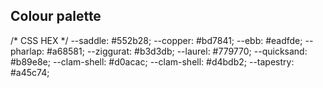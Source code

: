 ## Colour palette
/* CSS HEX */
 --saddle: #552b28;
--copper: #bd7841;
--ebb: #eadfde;
--pharlap: #a68581;
--ziggurat: #b3d3db;
--laurel: #779770;
--quicksand: #b89e8e;
--clam-shell: #d0acac;
--clam-shell: #d4bdb2;
--tapestry: #a45c74;



